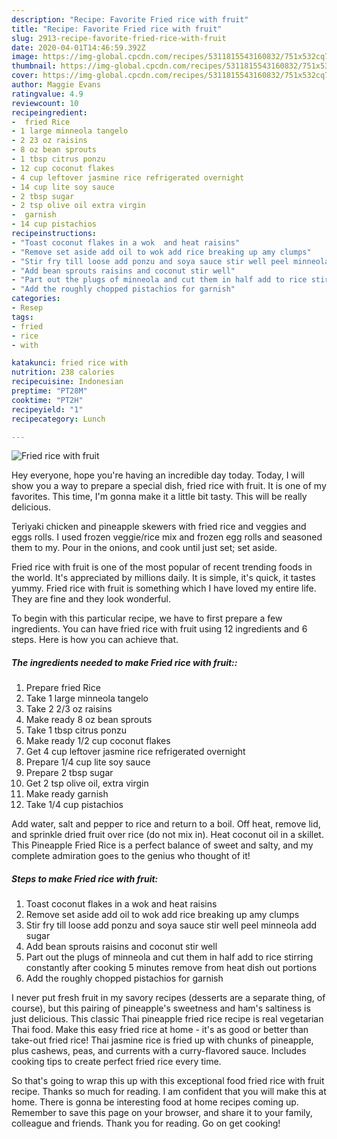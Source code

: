 ```yaml
---
description: "Recipe: Favorite Fried rice with fruit"
title: "Recipe: Favorite Fried rice with fruit"
slug: 2913-recipe-favorite-fried-rice-with-fruit
date: 2020-04-01T14:46:59.392Z
image: https://img-global.cpcdn.com/recipes/5311815543160832/751x532cq70/fried-rice-with-fruit-recipe-main-photo.jpg
thumbnail: https://img-global.cpcdn.com/recipes/5311815543160832/751x532cq70/fried-rice-with-fruit-recipe-main-photo.jpg
cover: https://img-global.cpcdn.com/recipes/5311815543160832/751x532cq70/fried-rice-with-fruit-recipe-main-photo.jpg
author: Maggie Evans
ratingvalue: 4.9
reviewcount: 10
recipeingredient:
-  fried Rice
- 1 large minneola tangelo
- 2 23 oz raisins
- 8 oz bean sprouts
- 1 tbsp citrus ponzu
- 12 cup coconut flakes
- 4 cup leftover jasmine rice refrigerated overnight
- 14 cup lite soy sauce
- 2 tbsp sugar
- 2 tsp olive oil extra virgin
-  garnish
- 14 cup pistachios
recipeinstructions:
- "Toast coconut flakes in a wok  and heat raisins"
- "Remove set aside add oil to wok add rice breaking up amy clumps"
- "Stir fry till loose add ponzu and soya sauce stir well peel minneola add sugar"
- "Add bean sprouts raisins and coconut stir well"
- "Part out the plugs of minneola and cut them in half add to rice stirring constantly after cooking 5 minutes remove from heat dish out portions"
- "Add the roughly chopped pistachios for garnish"
categories:
- Resep
tags:
- fried
- rice
- with

katakunci: fried rice with
nutrition: 238 calories
recipecuisine: Indonesian
preptime: "PT28M"
cooktime: "PT2H"
recipeyield: "1"
recipecategory: Lunch

---
```



![Fried rice with fruit](https://img-global.cpcdn.com/recipes/5311815543160832/751x532cq70/fried-rice-with-fruit-recipe-main-photo.jpg)

Hey everyone, hope you're having an incredible day today. Today, I will show you a way to prepare a special dish, fried rice with fruit. It is one of my favorites. This time, I'm gonna make it a little bit tasty. This will be really delicious.

Teriyaki chicken and pineapple skewers with fried rice and veggies and eggs rolls. I used frozen veggie/rice mix and frozen egg rolls and seasoned them to my. Pour in the onions, and cook until just set; set aside.

Fried rice with fruit is one of the most popular of recent trending foods in the world. It's appreciated by millions daily. It is simple, it's quick, it tastes yummy. Fried rice with fruit is something which I have loved my entire life. They are fine and they look wonderful.


To begin with this particular recipe, we have to first prepare a few ingredients. You can have fried rice with fruit using 12 ingredients and 6 steps. Here is how you can achieve that.

##### The ingredients needed to make Fried rice with fruit::

1. Prepare  fried Rice
1. Take 1 large minneola tangelo
1. Take 2 2/3 oz raisins
1. Make ready 8 oz bean sprouts
1. Take 1 tbsp citrus ponzu
1. Make ready 1/2 cup coconut flakes
1. Get 4 cup leftover jasmine rice refrigerated overnight
1. Prepare 1/4 cup lite soy sauce
1. Prepare 2 tbsp sugar
1. Get 2 tsp olive oil, extra virgin
1. Make ready  garnish
1. Take 1/4 cup pistachios


Add water, salt and pepper to rice and return to a boil. Off heat, remove lid, and sprinkle dried fruit over rice (do not mix in). Heat coconut oil in a skillet. This Pineapple Fried Rice is a perfect balance of sweet and salty, and my complete admiration goes to the genius who thought of it! 

##### Steps to make Fried rice with fruit:

1. Toast coconut flakes in a wok  and heat raisins
1. Remove set aside add oil to wok add rice breaking up amy clumps
1. Stir fry till loose add ponzu and soya sauce stir well peel minneola add sugar
1. Add bean sprouts raisins and coconut stir well
1. Part out the plugs of minneola and cut them in half add to rice stirring constantly after cooking 5 minutes remove from heat dish out portions
1. Add the roughly chopped pistachios for garnish


I never put fresh fruit in my savory recipes (desserts are a separate thing, of course), but this pairing of pineapple&#39;s sweetness and ham&#39;s saltiness is just delicious. This classic Thai pineapple fried rice recipe is real vegetarian Thai food. Make this easy fried rice at home - it&#39;s as good or better than take-out fried rice! Thai jasmine rice is fried up with chunks of pineapple, plus cashews, peas, and currents with a curry-flavored sauce. Includes cooking tips to create perfect fried rice every time. 

So that's going to wrap this up with this exceptional food fried rice with fruit recipe. Thanks so much for reading. I am confident that you will make this at home. There is gonna be interesting food at home recipes coming up. Remember to save this page on your browser, and share it to your family, colleague and friends. Thank you for reading. Go on get cooking!

